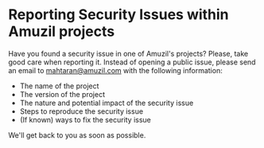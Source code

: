 # Reporting Security Issues within Amuzil projects

Have you found a security issue in one of Amuzil's projects?
Please, take good care when reporting it.
Instead of opening a public issue, please send an email to
[mahtaran@amuzil.com][mahtaran-email] with the following information:

- The name of the project
- The version of the project
- The nature and potential impact of the security issue
- Steps to reproduce the security issue
- (If known) ways to fix the security issue

We'll get back to you as soon as possible.

[mahtaran-email]: mailto:mahtaran@amuzil.com
